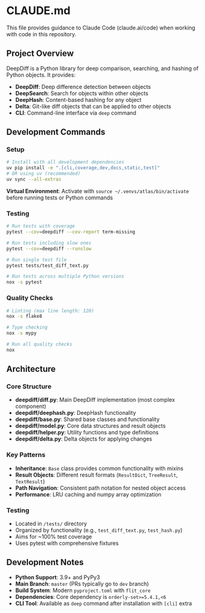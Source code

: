 # CLAUDE.md

This file provides guidance to Claude Code (claude.ai/code) when working with code in this repository.

## Project Overview

DeepDiff is a Python library for deep comparison, searching, and hashing of Python objects. It provides:
- **DeepDiff**: Deep difference detection between objects
- **DeepSearch**: Search for objects within other objects  
- **DeepHash**: Content-based hashing for any object
- **Delta**: Git-like diff objects that can be applied to other objects
- **CLI**: Command-line interface via `deep` command

## Development Commands

### Setup
```bash
# Install with all development dependencies
uv pip install -e ".[cli,coverage,dev,docs,static,test]"
# OR using uv (recommended)
uv sync --all-extras
```

**Virtual Environment**: Activate with `source ~/.venvs/atlas/bin/activate` before running tests or Python commands


### Testing
```bash
# Run tests with coverage
pytest --cov=deepdiff --cov-report term-missing

# Run tests including slow ones
pytest --cov=deepdiff --runslow

# Run single test file
pytest tests/test_diff_text.py

# Run tests across multiple Python versions
nox -s pytest
```

### Quality Checks
```bash
# Linting (max line length: 120)
nox -s flake8

# Type checking
nox -s mypy

# Run all quality checks
nox
```

## Architecture

### Core Structure
- **deepdiff/diff.py**: Main DeepDiff implementation (most complex component)
- **deepdiff/deephash.py**: DeepHash functionality
- **deepdiff/base.py**: Shared base classes and functionality
- **deepdiff/model.py**: Core data structures and result objects
- **deepdiff/helper.py**: Utility functions and type definitions
- **deepdiff/delta.py**: Delta objects for applying changes

### Key Patterns
- **Inheritance**: `Base` class provides common functionality with mixins
- **Result Objects**: Different result formats (`ResultDict`, `TreeResult`, `TextResult`)
- **Path Navigation**: Consistent path notation for nested object access
- **Performance**: LRU caching and numpy array optimization

### Testing
- Located in `/tests/` directory
- Organized by functionality (e.g., `test_diff_text.py`, `test_hash.py`)
- Aims for ~100% test coverage
- Uses pytest with comprehensive fixtures

## Development Notes

- **Python Support**: 3.9+ and PyPy3
- **Main Branch**: `master` (PRs typically go to `dev` branch)
- **Build System**: Modern `pyproject.toml` with `flit_core`
- **Dependencies**: Core dependency is `orderly-set>=5.4.1,<6`
- **CLI Tool**: Available as `deep` command after installation with `[cli]` extra
